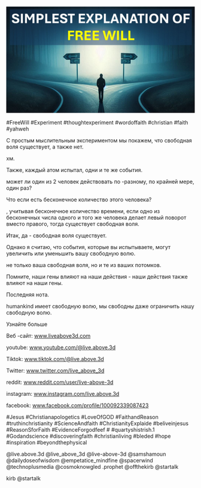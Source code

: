 ![Video cover image](../cover.jpg "cover photo")

#FreeWill #Experiment #thoughtexperiment #wordoffaith #christian #faith #yahweh

С простым мыслительным экспериментом мы покажем, что свободная воля существует, а также нет.

хм.

 

Также, каждый атом испытал, одни и те же события.

может ли один из 2 человек действовать по -разному, по крайней мере, один раз?

Что если есть бесконечное количество этого человека?

, учитывая бесконечное количество времени, если одно из бесконечных числа одного и того же человека делает левый поворот вместо правого, тогда существует свободная воля.

Итак, да - свободная воля существует.

Однако я считаю, что события, которые вы испытываете, могут увеличить или уменьшить вашу свободную волю.

не только ваша свободная воля, но и те из ваших потомков.

Помните, наши гены влияют на наши действия - наши действия также влияют на наши гены.

Последняя нота.

humankind имеет свободную волю, мы свободны даже ограничить нашу свободную волю.

Узнайте больше

Веб -сайт: www.liveabove3d.com

youtube: www.youtube.com/@live.above.3d

Tiktok: www.tiktok.com/@live.above.3d

Twitter: www.twitter.com/live_above_3d

reddit: www.reddit.com/user/live-above-3d

instagram: www.instagram.com/live.above.3d

facebook: www.facebook.com/profile/100092339087423

#Jesus #Christianapologetics #LoveOfGOD #FaithandReason #truthinchristianity #ScienceAndfaith #ChristianityExplaide #beliveinjesus #ReasonSforFaith #EvidenceForgodfeef # #quartyshistrish.1 #Godandscience #discoveringfaith #christianliving #bleded #hope #inspiration #beyondthephysical 

@live.above.3d @live_above_3d @live-above-3d @samshamoun @dailydoseofwisdom @empetatice_mindfine @spacerwind @technoplusmedia @cosmoknowgled .prophet @offthekirb @startalk

kirb @startalk